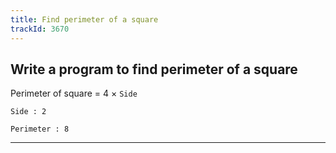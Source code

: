 ```yaml
---
title: Find perimeter of a square
trackId: 3670
---
```


## Write a program to find perimeter of a square

Perimeter of square = 4 × `Side`

```
Side : 2

Perimeter : 8
```

---
